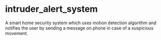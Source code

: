 # intruder_alert_system
A smart home security system which uses motion detection algorithm and notifies the user by sending a message on phone in case of a suspicious movement.
